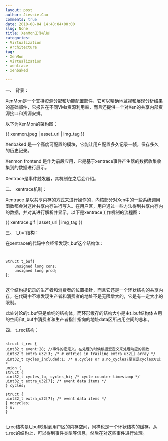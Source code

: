 ```yaml
---
layout: post
author: Jiessie.Cao
comments: true
date: 2010-08-04 14:48:04+00:00
slug: None
title: XenMon工作机制
categories:
- Virtualization
- Architecture
tag:
- XenMon
- Virtualization
- xentrace
- xenbaked

---
```


一、 背景：


XenMon是一个支持资源分配和功能配置部件，它可以精确地监视和展现分析结果的基础部件，它报告在不同VMs资源利用率，而且还提供一个对Xen的共享内部资源接口和资源安排。


以下为XenMon的架构图：

  {{ xenmon.jpeg | asset_url | img_tag }}

<!-- more -->
  Xenbaked 是一个高度可配置的模块，它能让用户配置多久记录一帧，保存多久的历史记录。

 

Xenmon frontend 是作为前段应用，它是基于xentrace事件产生器的数据收集收集到的数据进行展示。

 

Xentrace是事件触发器，其机制在之后会介绍。

 

二、 xentrace机制：

 

Xentrace 是以共享内存的方式来进行操作的，内核部分对Xen中的一些系统调用函数都会对这片共享内存进行写入。在用户区，用户通过一些方法得到共享内存内的数据，并对其进行解析并显示，以下是xentrace工作机制的流程图：

 {{ xentrace.gif | asset_url | img_tag }}


三、 t_buf结构：

 

在xentrace的代码中会经常发现t_buf这个结构体：

<pre>
<code>

Struct t_buf{
	unsigned long cons;
	unsigned long prod; 
};
</code>
</pre>
 

这个结构提记录的生产者和消费者的位置指针，而且它还是一个环状结构的共享内存，在代码中不难发现生产者和消费者的地址不是无限增大的，它是有一定大小的限制。

 

此处讨论的t_buf只是单纯的结构体，而环形缓存的结构大小是由t_buf结构体占用的空间和t_buf中消费者和生产者指针指向的地址data区所占用空间的总和。

 

四、 t_rec结构：

 
<pre>
<code>
struct t_rec {
uint32_t event:28; //事件的宏定义，在处理的时候根据宏定义来处理响应的函数
uint32_t extra_u32:3; /* # entries in trailing extra_u32[] array */
uint32_t cycles_included:1; /* u.cycles or u.no_cycles?是否是cycles方式 *
union {
struct {
uint32_t cycles_lo, cycles_hi; /* cycle counter timestamp */
uint32_t extra_u32[7]; /* event data items */
} cycles;

struct {
uint32_t extra_u32[7]; /* event data items */
} nocycles;
} u;      
}
</code>
</pre>


t_rec结构是t_buf映射到用户区的内存空间，同样也是一个环状结构的缓存。从t_rec的结构上，可以得到事件类型等信息，然后在对这些事件进行处理。

